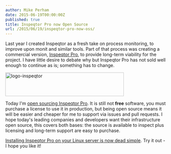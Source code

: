 ```yaml
---
author: Mike Perham
date: 2015-06-19T00:00:00Z
published: true
title: Inspeqtor Pro now Open Source
url: /2015/06/19/inspeqtor-pro-now-oss/
---
```


Last year I created Inspeqtor as a fresh take on process monitoring, to improve upon monit and similar tools.  Part of that process was
creating a commercial version, [Inspeqtor Pro][0], to provide long-term viability for the project.  I have little desire to
debate why but Inspeqtor Pro has not sold well enough to continue as is; something has to change.

[<img src="http://www.mikeperham.com/wp-content/uploads/2014/09/logo-inspeqtor.png" alt="logo-inspeqtor" width="370" height="74" class="alignnone size-full wp-image-1840" />][1]

Today I'm [open sourcing Inspeqtor Pro][2].  It is still not **free** software, you must purchase a license to use it in production,
but being open source means it will be easier and cheaper for me to support via issues and pull requests.  I hope today's leading companies
and developers want their infrastructure open source, this covers both bases: the source is available to inspect plus
licensing and long-term support are easy to purchase.

[Installing Inspeqtor Pro on your Linux server is now dead simple][3].  Try it out - I hope you like it!

 [0]: http://www.contribsys.com/inspeqtor/
 [1]: http://www.contribsys.com/inspeqtor/
 [2]: https://github.com/mperham/inspeqtor-pro
 [3]: https://github.com/mperham/inspeqtor/wiki/Pro-Installation
